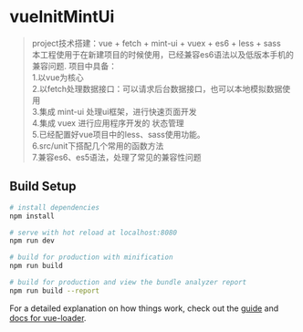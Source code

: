 # vueInitMintUi

> project技术搭建：vue + fetch + mint-ui + vuex + es6 + less + sass <br />
>本工程使用于在新建项目的时候使用，已经兼容es6语法以及低版本手机的兼容问题.
> 项目中具备：<br />
>       1.以vue为核心<br />
        2.以fetch处理数据接口：可以请求后台数据接口，也可以本地模拟数据使用 <br />
        3.集成 mint-ui 处理ui框架，进行快速页面开发 <br />
        4.集成 vuex 进行应用程序开发的 状态管理 <br />
        5.已经配置好vue项目中的less、sass使用功能。<br />
        6.src/unit下搭配几个常用的函数方法<br />
        7.兼容es6、es5语法，处理了常见的兼容性问题
## Build Setup

``` bash
# install dependencies
npm install

# serve with hot reload at localhost:8080 
npm run dev

# build for production with minification
npm run build

# build for production and view the bundle analyzer report
npm run build --report
```

For a detailed explanation on how things work, check out the [guide](http://vuejs-templates.github.io/webpack/) and [docs for vue-loader](http://vuejs.github.io/vue-loader).
